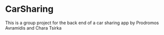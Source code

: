 # CarSharing
This is a group project for the back end of a car sharing app by Prodromos Avramidis and Chara Tsirka
